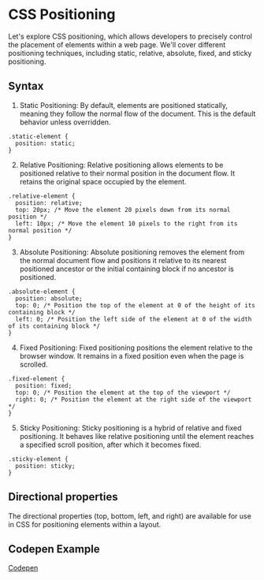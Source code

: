 # CSS Positioning
Let's explore CSS positioning, which allows developers to precisely control the placement of elements within a web page. 
We'll cover different positioning techniques, including static, relative, absolute, fixed, and sticky positioning.

## Syntax
1. Static Positioning:
By default, elements are positioned statically, meaning they follow the normal flow of the document. This is the default behavior unless overridden.
```
.static-element {
  position: static;
}
```
2. Relative Positioning:
Relative positioning allows elements to be positioned relative to their normal position in the document flow.
It retains the original space occupied by the element.
```
.relative-element {
  position: relative;
  top: 20px; /* Move the element 20 pixels down from its normal position */
  left: 10px; /* Move the element 10 pixels to the right from its normal position */
}
```
3. Absolute Positioning:
Absolute positioning removes the element from the normal document flow and positions
it relative to its nearest positioned ancestor or the initial containing block if no ancestor is positioned.
```
.absolute-element {
  position: absolute;
  top: 0; /* Position the top of the element at 0 of the height of its containing block */
  left: 0; /* Position the left side of the element at 0 of the width of its containing block */
}
```
4. Fixed Positioning:
Fixed positioning positions the element relative to the browser window.
It remains in a fixed position even when the page is scrolled.
```
.fixed-element {
  position: fixed;
  top: 0; /* Position the element at the top of the viewport */
  right: 0; /* Position the element at the right side of the viewport */
}
```
5. Sticky Positioning:
Sticky positioning is a hybrid of relative and fixed positioning. It behaves like relative positioning
until the element reaches a specified scroll position, after which it becomes fixed.
```
.sticky-element {
  position: sticky;
}
```

## Directional properties
The directional properties (top, bottom, left, and right) are available for use in CSS for positioning elements within a layout.

## Codepen Example
[Codepen](https://codepen.io/Fernando-Lagahit/pen/oNOBRRw)
